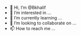 - 👋 Hi, I’m @Bkhalif
- 👀 I’m interested in ...
- 🌱 I’m currently learning ...
- 💞️ I’m looking to collaborate on ...
- 📫 How to reach me ...

<!---
Bkhalif/Bkhalif is a ✨ special ✨ repository because its `README.md` (this file) appears on your GitHub profile.
You can click the Preview link to take a look at your changes.
--->
